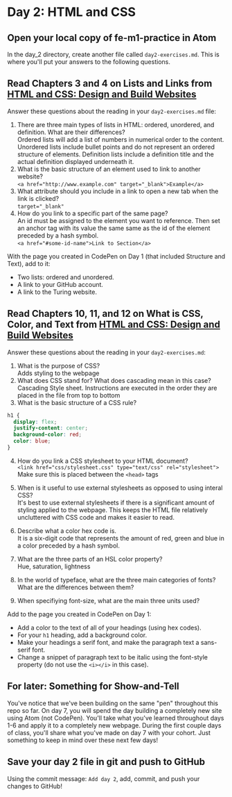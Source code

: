 # Day 2: HTML and CSS

## Open your local copy of fe-m1-practice in Atom

  In the day_2 directory, create another file called `day2-exercises.md`. This is where you'll put your answers to the following questions.

## Read Chapters 3 and 4 on Lists and Links from [HTML and CSS: Design and Build Websites](http://www.amazon.com/HTML-CSS-Design-Build-Websites/dp/1118008189/ref=sr_1_3?ie=UTF8&qid=1459879147&sr=8-3&keywords=duckett)

  Answer these questions about the reading in your `day2-exercises.md` file:

  1.  There are three main types of lists in HTML: ordered, unordered, and definition. What are their differences?  
  Ordered lists will add a list of numbers in numerical order to the content. Unordered lists include bullet points and do not represent an ordered structure of elements. Definition lists include a definition title and the actual definition displayed underneath it. 
  2.  What is the basic structure of an element used to link to another website?  
  `<a href="http://www.example.com" target="_blank">Example</a>`
  3.  What attribute should you include in a link to open a new tab when the link is clicked?  
  `target="_blank"`
  4.  How do you link to a specific part of the same page?  
  An id must be assigned to the element you want to reference. Then set an anchor tag with its value the same same as the id of the element preceded by a hash symbol.  
  `<a href="#some-id-name">Link to Section</a>`

  With the page you created in CodePen on Day 1 (that included Structure and Text), add to it:

  *   Two lists: ordered and unordered.
  *   A link to your GitHub account.
  *   A link to the Turing website.

## Read Chapters 10, 11, and 12 on What is CSS, Color, and Text from [HTML and CSS: Design and Build Websites](http://www.amazon.com/HTML-CSS-Design-Build-Websites/dp/1118008189/ref=sr_1_3?ie=UTF8&qid=1459879147&sr=8-3&keywords=duckett)

  Answer these questions about the reading in your `day2-exercises.md`:

  1.  What is the purpose of CSS?  
  Adds styling to the webpage
  2.  What does CSS stand for? What does cascading mean in this case?  
  Cascading Style sheet. Instructions are executed in the order they are placed in the file from top to bottom
  3.  What is the basic structure of a CSS rule?  
  ```css
  h1 {
    display: flex;
    justify-content: center;
    background-color: red;
    color: blue;
  }
  ```
  4.  How do you link a CSS stylesheet to your HTML document?  
  `<link href="css/stylesheet.css" type="text/css" rel="stylesheet">`  
  Make sure this is placed between the `<head>` tags
  5.  When is it useful to use external stylesheets as opposed to using interal CSS?  
  It's best to use external stylesheets if there is a significant amount of styling applied to the webpage. This keeps the HTML file relatively uncluttered with CSS code and makes it easier to read.

  6.  Describe what a color hex code is.  
  It is a six-digit code that represents the amount of red, green and blue in a color preceded by a hash symbol.
  7.  What are the three parts of an HSL color property?  
  Hue, saturation, lightness
  8.  In the world of typeface, what are the three main categories of fonts? What are the differences between them?
  9.  When specifiying font-size, what are the main three units used?

  Add to the page you created in CodePen on Day 1:

  *   Add a color to the text of all of your headings (using hex codes).
  *   For your `h1` heading, add a background color.
  *   Make your headings a serif font, and make the paragraph text a sans-serif font.
  *   Change a snippet of paragraph text to be italic using the font-style property (do not use the `<i></i>` in this case).

## For later: Something for Show-and-Tell

  You've notice that we've been building on the same "pen" throughout this repo so far. On day 7, you will spend the day building a completely new site using Atom (not CodePen). You'll take what you've learned throughout days 1-6 and apply it to a completely new webpage. During the first couple days of class, you'll share what you've made on day 7 with your cohort. Just something to keep in mind over these next few days!

## Save your day 2 file in git and push to GitHub

Using the commit message: `Add day 2`, add, commit, and push your changes to GitHub!
